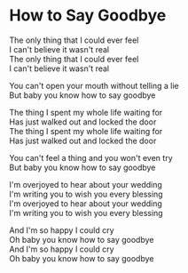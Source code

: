 # How to Say Goodbye  

The only thing that I could ever feel  
I can't believe it wasn't real  
The only thing that I could ever feel  
I can't believe it wasn't real  

You can't open your mouth without telling a lie  
But baby you know how to say goodbye  

The thing I spent my whole life waiting for  
Has just walked out and locked the door  
The thing I spent my whole life waiting for  
Has just walked out and locked the door  

You can't feel a thing and you won't even try  
But baby you know how to say goodbye  

I'm overjoyed to hear about your wedding  
I'm writing you to wish you every blessing  
I'm overjoyed to hear about your wedding  
I'm writing you to wish you every blessing  

And I'm so happy I could cry  
Oh baby you know how to say goodbye  
And I'm so happy I could cry  
Oh baby you know how to say goodbye  
